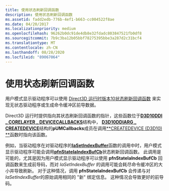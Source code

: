```yaml
---
title: 使用状态刷新回调函数
description: 使用状态刷新回调函数
ms.assetid: fadd2edb-776b-4ef1-b663-cc004522f8ae
ms.date: 04/20/2017
ms.localizationpriority: medium
ms.openlocfilehash: 96262b0dc91de4db8e32fdadc803847521fb0df8
ms.sourcegitcommit: 7b9c3ba12b05bbf78275395bbe3a287d2c31bcf4
ms.translationtype: MT
ms.contentlocale: zh-CN
ms.lasthandoff: 08/28/2020
ms.locfileid: "89067064"
---
```

# <a name="using-the-state-refresh-callback-functions"></a>使用状态刷新回调函数


用户模式显示驱动程序可以使用 [Direct3D 运行时版本10状态刷新回调函数](/windows-hardware/drivers/ddi/index) 来实现无状态驱动程序或生成命令缓冲区前导数据。

Direct3D 运行时提供指向其状态刷新回调函数的指针，这些函数位于[**D3D10DDI \_ CORELAYER \_ DEVICECALLBACKS**](/windows-hardware/drivers/ddi/d3d10umddi/ns-d3d10umddi-d3d10ddi_corelayer_devicecallbacks)结构中， [**D3D10DDIARG \_ CREATEDEVICE**](/windows-hardware/drivers/ddi/d3d10umddi/ns-d3d10umddi-d3d10ddiarg_createdevice)结构的**pUMCallbacks**成员在调用[**CREATEDEVICE (D3D10) **](/windows-hardware/drivers/ddi/d3d10umddi/nc-d3d10umddi-pfnd3d10ddi_createdevice)函数时指向该函数。

例如，当驱动程序在对驱动程序的[**IaSetIndexBuffer**](/windows-hardware/drivers/ddi/d3d10umddi/nc-d3d10umddi-pfnd3d10ddi_ia_setindexbuffer)函数的调用中时，用户模式显示驱动程序可能会调用[**pfnStateIaIndexBufCb**](/windows-hardware/drivers/ddi/d3d10umddi/nc-d3d10umddi-pfnd3d10ddi_state_ia_indexbuf_cb)状态刷新回调函数。 此调用是可能的，尤其是因为用户模式显示驱动程序可以使用 **pfnStateIaIndexBufCb** 回调函数来生成前导码，而对 *IaSetIndexBuffer* 的调用可能会耗尽命令缓冲区的大小并导致刷新。 对于这种情况，调用 **pfnStateIaIndexBufCb** 会传递与对 *IaSetIndexBuffer*的原始调用相同的 "新" 绑定信息。 这种情况会导致更好的前导码。

 

